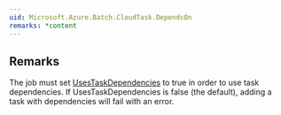 ```yaml
---  
uid: Microsoft.Azure.Batch.CloudTask.DependsOn  
remarks: *content  
---  
```

  
## Remarks  
 The job must set [UsesTaskDependencies](assetId:///P:Microsoft.Azure.Batch.CloudJob.UsesTaskDependencies?qualifyHint=False&autoUpgrade=True) to true in order to use task dependencies. If UsesTaskDependencies              is false (the default), adding a task with dependencies will fail with an error.